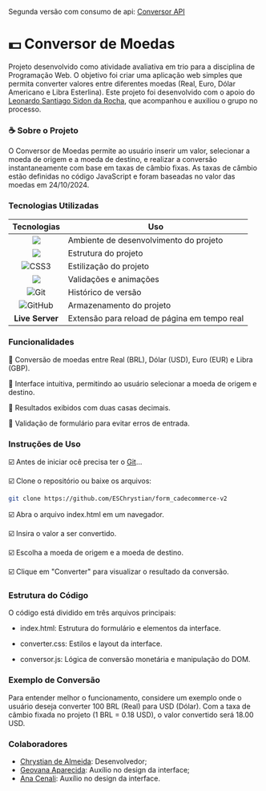 Segunda versão com consumo de api: [Conversor API](https://github.com/ESChrystian/Simple_Converter_API)
# :dollar: Conversor de Moedas
Projeto desenvolvido como atividade avaliativa em trio para a disciplina de Programação Web. O objetivo foi criar uma aplicação web simples que permita converter valores entre diferentes moedas (Real, Euro, Dólar Americano e Libra Esterlina). Este projeto foi desenvolvido com o apoio do  [Leonardo Santiago Sidon da Rocha](https://github.com/LeonardoRochaMarista/), que acompanhou e auxiliou o grupo no processo.


### :coffee: Sobre o Projeto
O Conversor de Moedas permite ao usuário inserir um valor, selecionar a moeda de origem e a moeda de destino, e realizar a conversão instantaneamente com base em taxas de câmbio fixas. As taxas de câmbio estão definidas no código JavaScript e foram baseadas no valor das moedas em 24/10/2024.

### Tecnologias Utilizadas

|Tecnologias | Uso |
|:--------:| ----- |
|![](https://img.shields.io/badge/VSCode-000?style=for-the-badge&logo=visual%20studio%20code&logoColor=white)| Ambiente de desenvolvimento do projeto |
|![](https://img.shields.io/badge/HTML5-000?style=for-the-badge&logo=html5&logoColor=white)|Estrutura do projeto |
|![CSS3](https://img.shields.io/badge/CSS3-000?style=for-the-badge&logo=css3&logoColor=white)| Estilização do projeto|
|![](https://img.shields.io/badge/JavaScript-000?style=for-the-badge&logo=javascript&logoColor=white) | Validações e animações|
|![Git](https://img.shields.io/badge/GIT-000?style=for-the-badge&logo=git&logoColor=white) | Histórico de versão |
|![GitHub](https://img.shields.io/badge/GitHub-100000?style=for-the-badge&logo=github&logoColor=white)| Armazenamento do projeto |
|**Live Server** | Extensão para reload de página em tempo real |

### Funcionalidades
:pushpin: Conversão de moedas entre Real (BRL), Dólar (USD), Euro (EUR) e Libra (GBP).

:pushpin: Interface intuitiva, permitindo ao usuário selecionar a moeda de origem e destino.

:pushpin: Resultados exibidos com duas casas decimais.

:pushpin: Validação de formulário para evitar erros de entrada.

### Instruções de Uso
:ballot_box_with_check: Antes de iniciar ocê precisa ter o [Git](https://git-scm.com)...

:ballot_box_with_check: Clone o repositório ou baixe os arquivos:

```bash
git clone https://github.com/ESChrystian/form_cadecommerce-v2

```
:ballot_box_with_check: Abra o arquivo index.html em um navegador.

:ballot_box_with_check: Insira o valor a ser convertido.

:ballot_box_with_check: Escolha a moeda de origem e a moeda de destino.

:ballot_box_with_check: Clique em "Converter" para visualizar o resultado da conversão.

### Estrutura do Código

O código está dividido em três arquivos principais:

- index.html: Estrutura do formulário e elementos da interface.

- converter.css: Estilos e layout da interface.

- conversor.js: Lógica de conversão monetária e manipulação do DOM. 
    
### Exemplo de Conversão

Para entender melhor o funcionamento, considere um exemplo onde o usuário deseja converter 100 BRL (Real) para USD (Dólar). Com a taxa de câmbio fixada no projeto (1 BRL = 0.18 USD), o valor convertido será 18.00 USD.

### Colaboradores
- [Chrystian de Almeida](https://github.com/ESChrystian): Desenvolvedor;
- [Geovana Aparecida](https://github.com/Geovanaaplima): Auxílio no design da interface;
- [Ana Cenali](https://github.com/anacenali):  Auxílio no design da interface.

